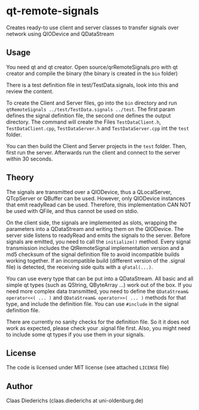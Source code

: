 qt-remote-signals
=================

Creates ready-to use client and server classes to transfer signals over network using QIODevice and QDataStream

Usage
-----

You need qt and qt creator.
Open source/qrRemoteSignals.pro with qt creator and compile the binary (the binary is created in the `bin` folder)

There is a test definition file in test/TestData.signals, look into this and review the content.

To create the Client and Server files, go into the `bin` directory and run `qtRemoteSignals ../test/TestData.signals ../test`.
The first param defines the signal definition file, the second one defines the output directory.
The command will create the Files `TestDataClient.h`, `TestDataClient.cpp`, `TestDataServer.h` and `TestDataServer.cpp` int the `test` folder.

You can then build the Client and Server projects in the `test` folder. 
Then, first run the server. Afterwards run the client and connect to the server within 30 seconds.

Theory
------

The signals are transmitted over a QIODevice, thus a QLocalServer, QTcpServer or QBuffer can be used. 
However, only QIODevice instances that emit readyRead can be used. Therefore, this implementation CAN NOT be used with QFile, and thus cannot be used on stdio.

On the client side, the signals are implemented as slots, wrapping the parameters into a QDataStream and writing them on the QIODevice. 
The server side listens to readyRead and emits the signals to the server. Before signals are emitted, you need to call the `initialize()` method.
Every signal transmission includes the QtRemoteSignal implementation version and a md5 checksum of the signal definition file to avoid incompatible builds working together.
If an incompatible build (different version of the .signal file) is detected, the receiving side quits with a `qFatal(...)`.

You can use every type that can be put into a QDataStream. All basic and all simple qt types (such as QString, QByteArray ...) work out of the box.
If you need more complex data transmitted, you need to define the `QDataStream& operator<<( ... )` and `QDataStream& operator>>( ... )` methods for that type, and include the definition file.
You can use `#include` in the signal definition file. 

There are currently no sanity checks for the definition file. So it it does not work as expected, please check your .signal file first. 
Also, you might need to include some qt types if you use them in your signals.

License
-------
The code is licensed under MIT license (see attached `LICENSE` file)

Author
------
Claas Diederichs (claas.diederichs at uni-oldenburg.de)
